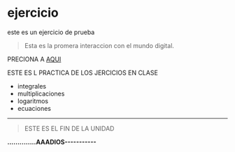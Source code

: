 # ejercicio
este es un ejercicio de prueba
>Esta es la promera interaccion con el mundo digital.

PRECIONA A [AQUI](https://www.hola.com/ "aqui")

ESTE ES L PRACTICA DE LOS JERCICIOS EN CLASE 
- integrales
- multiplicaciones
- logaritmos
- ecuaciones



------------

> ESTE ES EL FIN DE LA UNIDAD 

**..............AAADIOS-----------**